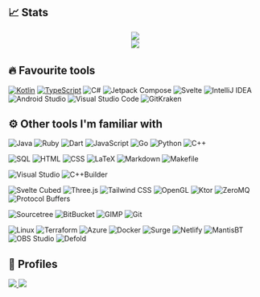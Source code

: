 ## 📈 Stats
<p align="center">
  <a href="https://github.com/anuraghazra/github-readme-stats">
    <img src="https://github-readme-stats-ceribe.vercel.app/api/top-langs/?username=ceribe&layout=compact&theme=material-palenight&langs_count=100&exclude_repo=kagami-mtg-inspired-mod"/>
  </a>
  </br>
  <a href="https://git.io/streak-stats">
    <img src="https://github-readme-streak-stats.herokuapp.com?user=Ceribe&theme=material-palenight&date_format=j%2Fn%5B%2FY%5D"/>
  <a/>
  </br>
</p>

## 🔥 Favourite tools

<a href="https://github.com/search?q=user%3ACeribe+language%3Akotlin"><img alt="Kotlin" src="https://img.shields.io/badge/Kotlin-444444.svg?logo=Kotlin"></a>
<a href="https://github.com/search?q=user%3ACeribe+language%3Atypescript"><img alt="TypeScript" src="https://img.shields.io/badge/TypeScript-444444.svg?logo=typescript"></a>
<img alt="C#" src="https://img.shields.io/badge/C%23-444444.svg?logo=csharp&logoColor=239120">
<img alt="Jetpack Compose" src="https://img.shields.io/badge/Jetpack%20Compose-444444.svg?logo=JetpackCompose&logoColor=4285F4">
<img alt="Svelte" src="https://img.shields.io/badge/Svelte-444444.svg?logo=Svelte&logoColor=FF3E00">
<img alt="IntelliJ IDEA" src="https://img.shields.io/badge/IntelliJ%20IDEA-444444.svg?logo=IntelliJIDEA&logoColor=000000">
<img alt="Android Studio" src="https://img.shields.io/badge/Android%20Studio-444444.svg?logo=AndroidStudio&logoColor=3DDC84">
<img alt="Visual Studio Code" src="https://img.shields.io/badge/Visual%20Studio%20Code-444444.svg?logo=VisualStudioCode&logoColor=007ACC">
<img alt="GitKraken" src="https://img.shields.io/badge/GitKraken-444444.svg?logo=GitKraken&logoColor=179287">

## ⚙️ Other tools I'm familiar with

<a href="https://simpleicons.org/"></a>
<img alt="Java" src="https://img.shields.io/badge/Java-444444.svg?logo=java">
<img alt="Ruby" src="https://img.shields.io/badge/Ruby-444444.svg?logo=ruby&logoColor=CC342D">
<img alt="Dart" src="https://img.shields.io/badge/Dart-444444.svg?logo=dart&logoColor=0175C2">
<img alt="JavaScript" src="https://img.shields.io/badge/JavaScript-444444.svg?logo=javascript">
<img alt="Go" src="https://img.shields.io/badge/Go-444444.svg?logo=go">
<img alt="Python" src="https://img.shields.io/badge/Python-444444.svg?logo=python">
<img alt="C++" src="https://img.shields.io/badge/C++-444444.svg?logo=c%2B%2B&logoColor=138de8">

<a></a>
<img alt="SQL" src="https://custom-icon-badges.herokuapp.com/badge/SQL-444444.svg?logo=database&logoColor=white">
<img alt="HTML" src="https://img.shields.io/badge/HTML-444444.svg?logo=HTML5&logoColor=E34F26">
<img alt="CSS" src="https://img.shields.io/badge/CSS-444444.svg?logo=CSS3&logoColor=1572B6">
<img alt="LaTeX" src="https://img.shields.io/badge/LaTeX-444444.svg?logo=LaTeX&logoColor=008080">
<img alt="Markdown" src="https://img.shields.io/badge/Markdown-444444.svg?logo=Markdown&logoColor=000000">
<img alt="Makefile" src="https://img.shields.io/badge/Makefile-444444.svg?logo=Makefile&logoColor=000000">

<a></a>
<img alt="Visual Studio" src="https://img.shields.io/badge/Visual%20Studio-444444.svg?logo=VisualStudio&logoColor=5C2D91">
<img alt="C++Builder" src="https://img.shields.io/badge/C++Builder-444444.svg?logo=Embarcadero&logoColor=ED1F35">

<a></a>
<img alt="Svelte Cubed" src="https://img.shields.io/badge/Svelte%20Cubed-444444.svg?logo=Svelte&logoColor=FF3E00">
<img alt="Three.js" src="https://img.shields.io/badge/Three.js-444444.svg?logo=Three.js&logoColor=000000">
<img alt="Tailwind CSS" src="https://img.shields.io/badge/Tailwind%20CSS-444444.svg?logo=TailwindCSS&logoColor=06B6D4">
<img alt="OpenGL" src="https://img.shields.io/badge/OpenGL-444444.svg?logo=OpenGL&logoColor=5586A4">
<img alt="Ktor" src="https://img.shields.io/badge/Ktor-444444.svg?logo=Ktor&logoColor=5586A4">
<img alt="ZeroMQ" src="https://img.shields.io/badge/ZeroMQ-444444.svg?logo=ZeroMQ&logoColor=DF0000">
<img alt="Protocol Buffers" src="https://img.shields.io/badge/Protocol%20Buffers-444444.svg?logo=ProtocolBuffers&logoColor=5586A4">

<a></a>
<img alt="Sourcetree" src="https://img.shields.io/badge/Sourcetree-444444.svg?logo=Sourcetree&logoColor=0052CC">
<img alt="BitBucket" src="https://img.shields.io/badge/BitBucket-444444.svg?logo=bitbucket&logoColor=0052CC">
<img alt="GIMP" src="https://img.shields.io/badge/GIMP-444444.svg?logo=GIMP&logoColor=000000">
<img alt="Git" src="https://img.shields.io/badge/Git-444444.svg?logo=Git&logoColor=F05032">

<a></a>
<img alt="Linux" src="https://img.shields.io/badge/Linux-444444.svg?logo=linux&logoColor=FCC624">
<img alt="Terraform" src="https://img.shields.io/badge/Terraform-444444.svg?logo=Terraform&logoColor=7B42BC">
<img alt="Azure" src="https://img.shields.io/badge/Azure-444444.svg?logo=microsoftazure&logoColor=0078D7">
<img alt="Docker" src="https://img.shields.io/badge/Docker-444444.svg?logo=docker&logoColor=2496ED">
<img alt="Surge" src="https://img.shields.io/badge/Surge-444444.svg?logo=Surge&logoColor=000000">
<img alt="Netlify" src="https://img.shields.io/badge/Netlify-444444.svg?logo=netlify&logoColor=00C7B7">
<img alt="MantisBT" src="https://img.shields.io/badge/MantisBT-444444.svg?logo=MantisBT&logoColor=0052CC">
<img alt="OBS Studio" src="https://img.shields.io/badge/OBS%20Studio-444444.svg?logo=OBSStudio&logoColor=302E31">
<img alt="Defold" src="https://img.shields.io/badge/Defold-444444.svg?logo=defold&logoColor=2496ED">

## 🔗 Profiles
<a href="https://stackoverflow.com/users/13512978/ceribe">
  <img src="https://img.shields.io/badge/-Stack%20Overflow-444444?style=for-the-badge&logo=stack-overflow"/>
</a>
<a href="https://play.google.com/store/apps/dev?id=7933995586938920136">
  <img src="https://img.shields.io/badge/-Android%20Developer-444444?style=for-the-badge&logo=android"/>
</a>
